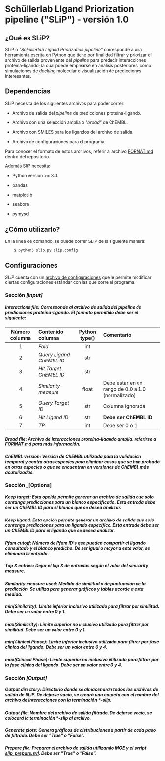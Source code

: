 # Schüllerlab LIgand Priorization pipeline ("SLiP") - versión 1.0

## ¿Qué es SLiP?

SLiP o _"Schüllerlab Ligand Priorization pipeline"_ corresponde a una herramienta escrita en Python que tiene por finalidad filtrar y priorizar el archivo de salida proveniente del _pipeline_ para predecir interacciones proteina-ligando; la cual puede emplearse en análisis posteriores, como simulaciones de _docking_ molecular o visualización de predicciones interesantes.

## Dependencias

SLiP necesita de los siguientes archivos para poder correr:

- Archivo de salida del _pipeline_ de predicciones proteína-ligando.

- Archivo con una selección amplia o _"broad"_ de ChEMBL.

- Archivo con SMILES para los ligandos del archivo de salida.

- Archivo de configuraciones para el programa.

Para conocer el formato de estos archivos, referir al archivo [FORMAT.md](FORMAT.md) dentro del repositorio.

Además SliP necesita:

- Python version >= 3.0.

- pandas

- matplotlib

- seaborn

- pymysql

## ¿Cómo utilizarlo?

En la linea de comando, se puede correr SLiP de la siguiente manera:

        $ python3 slip.py slip.config

## Configuraciones

_SLiP_ cuenta con un [archivo de configuraciones](slip.ini) que le permite modificar ciertas configuraciones estándar con las que corre el programa.

### Sección _[Input]_

##### _Interactions file:_ Corresponde al archivo de salida del pipeline de predicciones proteína-ligando. El formato permitido debe ser el siguiente:

| Número columna | Contenido columna | Python type() | Comentario |
|:--------------:|:------------------|:-------------:|:-----------|
| 1 | _Fold_| int | |
| 2 | _Query Ligand ChEMBL ID_ | str | |
| 3 | _Hit Target ChEMBL ID_ | str | |
| 4 | _Similarity measure_ | float | Debe estar en un rango de 0.0 a 1.0 (normalizado) |
| 5 | _Query Target ID_ | str | Columna ignorada |
| 6 | _Hit Ligand ID_  | str | **Debe ser ChEMBL ID** |
| 7 | _TP_ | int | Debe ser 0 o 1 |

##### _Broad file_: Archivo de interacciones proteína-ligando amplia, referirse a [FORMAT.md](FORMAT.md) para más información.

##### _ChEMBL version_: Versión de ChEMBL utilizada para la validación temporal y contra otras especies para eliminar casos que se han probado en otras especies o que se encuentran en versiones de ChEMBL más acutalizadas.

### Sección _[Options]

##### _Keep target_: Esta opción permite generar un archivo de salida que solo contanga predicciones para un blanco especificado. Esta entrada debe ser un ChEMBL ID para el blanco que se desea analizar.

##### _Keep ligand_: Esta opción permite generar un archivo de salida que solo contenga predicciones para un ligando especifico. Esta entrada debe ser un ChEMBL ID para el ligando que se desea analizar.

##### _Pfam cutoff_: Número de Pfam ID's que pueden compartir el ligando consultado y el blanco predicho. De ser igual o mayor a este valor, se eliminará la entrada.

##### _Top X entries_: Dejar el top X de entradas según el valor del _similarity measure_.

##### _Similarity measure used_: Medida de similitud o de puntuación de la predicción. Se utiliza para generar gráficos y tablas acorde a esta medida.

##### _min(Similarity)_: Limite inferior inclusivo utilizado para filtrar por similitud. Debe ser un valor entre 0 y 1.

##### _max(Similarity)_: Limite superior no inclusivo utilizado para filtrar por similitud. Debe ser un valor entre 0 y 1.

##### _min(Clinical Phase)_: Limite inferior inclusivo utilizado para filtrar por fase clínica del ligando. Debe ser un valor entre 0 y 4.

##### _max(Clinical Phase)_: Limite superior no inclusivo utilizado para filtrar por la fase clínica del ligando. Debe ser un valor entre 0 y 4.

### Sección _[Output]_

##### _Output directory_: Directorio donde se almacenaran todos los archivos de salida de SLiP. De dejarse vacío, se creará una carpeta con el nombre del archivo de interacciones con la terminación \*-slip.

##### _Output file_: Nombre del archivo de salida filtrado. De dejarse vacío, se colocará la terminación \*-slip al archivo.

##### _Generate plots_: Genera gráficos de distribuciones a partir de cada paso de filtrado. Debe ser "True" o "False".

##### _Prepare file_: Preparar el archivo de salida utilizando MOE y el script [slip\_prepare.svl](slip\_prepare.svl). Debe ser "True" o "False".
